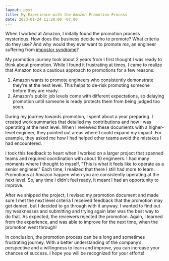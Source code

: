 ```yaml
---
layout: post
title: My Experience with the Amazon Promotion Process
date: 2023-01-24 11:20:00 -07:00
---
```


When I worked at Amazon, I initally found the promotion process mysterious. How
does the business decide who to promote? What criteria do they use? And why
would they ever want to promote *me*, an engineer suffering from [impostor
syndrome](https://www.kevinlondon.com/2015/05/27/impostor-syndrome-and-me)?

My promotion journey took about 2 years from I first thought I was ready to
think about promotion. While I found it frustrating at times,
I came to realize that Amazon took a cautious approach to promotions for a few
reasons:

1. Amazon wants to promote engineers who consistently demonstrate they're at the
   next level. This helps to de-risk promoting someone before they are ready.
2. Amazon's public job levels come with different expectations, so delaying
   promotion until someone is ready protects them from being judged too soon.

During my journey towards promotion, I spent about a year preparing.  I created
work summaries that detailed my contributions and how I was operating at the
next level. When I reviewed these documents with a higher-level engineer, they
pointed out areas where I could expand my impact. For example, they asked me how
I had helped other teams avoid the mistakes I had encountered.

I took this feedback to heart when I worked on a larger project that spanned
teams and required coordination with about 10 engineers. I had many moments
where I thought to myself, "This is what it feels like to operate as a senior
engineer." Each time, I realized that there I still had more to learn.
Promotions at Amazon happen when you are consistently operating at the next
level. So, any time I didn't feel ready, it meant I had an opportunity to
improve.

After we shipped the project, I revised my promotion document and made sure
I met the next level criteria I received feedback that the promotion may get
denied, but I decided to go through with it anyway. I wanted to find out my
weaknesses and submitting and trying again later was the best way to do that. As
expected, the reviewers rejected the promotion. Again, I learned from the
experience, and was able to improve for the next time, when the promotion went
through!

In conclusion, the promotion process can be a long and sometimes frustrating
journey. With a better understanding of the company’s perspective and
a willingness to learn and improve, you can increase your chances of success.
I hope you will be recognized for your efforts!
